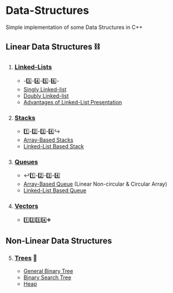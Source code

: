 # Data-Structures
Simple implementation of some Data Structures in C++

## Linear Data Structures :chains:

1.  ### [Linked-Lists](https://github.com/abdel-elsayed/Data-Structures/tree/master/Linked%20List)
    - -:three:-:four:-:five:-:six:-
    - [Singly Linked-list](https://github.com/abdel-elsayed/Data-Structures/tree/master/Linked%20List/Doubly%20Linked%20list)
    - [Doubly Linked-list](https://github.com/abdel-elsayed/Data-Structures/tree/master/Linked%20List/Singly%20linked%20List)
    - [Advantages of Linked-List Presentation](https://github.com/abdel-elsayed/Data-Structures/blob/master/Linked%20List/Advantages%20of%20Linked%20Lists.pptx)

2. ### [Stacks](https://github.com/abdel-elsayed/Data-Structures/tree/master/Stacks)  
   - :one:-:two:-:three:-:four::arrow_right_hook:
   - [Array-Based Stacks](https://github.com/abdel-elsayed/Data-Structures/tree/master/Stacks/Array-based%20stack)
   - [Linked-List Based Stack](https://github.com/abdel-elsayed/Data-Structures/tree/master/Stacks/Linked-list%20based)

3. ### [Queues](https://github.com/abdel-elsayed/Data-Structures/tree/master/Queues)
   - :leftwards_arrow_with_hook::one:-:two:-:three:-:four:
   - [Array-Based Queue](https://github.com/abdel-elsayed/Data-Structures/tree/master/Queues/Array-based%20Queues) (Linear Non-circular & Circular Array)
   - [Linked-List Based Queue](https://github.com/abdel-elsayed/Data-Structures/tree/master/Queues/Linked-list%20Queues)

4. ### [Vectors](https://github.com/abdel-elsayed/Data-Structures/tree/master/Vectors)  
   - :one::two::three::four::heavy_plus_sign:

## Non-Linear Data Structures
 5. ### [Trees](https://github.com/abdel-elsayed/Data-Structures/tree/master/Tree) :evergreen_tree:
    - [General Binary Tree](https://github.com/abdel-elsayed/Data-Structures/tree/master/Tree/General%20Binary%20tree)
    - [Binary Search Tree](https://github.com/abdel-elsayed/Data-Structures/tree/master/Tree/Binary%20Search%20Tree)
    - [Heap](https://github.com/abdel-elsayed/Data-Structures/tree/master/Tree/Heap)
